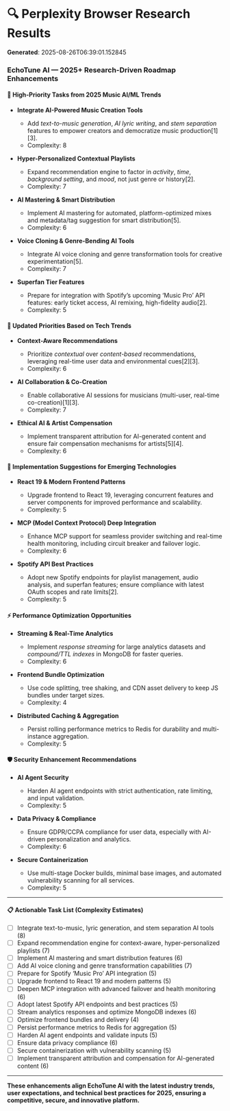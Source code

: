# 🔍 Perplexity Browser Research Results

**Generated**: 2025-08-26T06:39:01.152845

### EchoTune AI — 2025+ Research-Driven Roadmap Enhancements

#### 🚩 High-Priority Tasks from 2025 Music AI/ML Trends

- **Integrate AI-Powered Music Creation Tools**  
  - Add *text-to-music generation*, *AI lyric writing*, and *stem separation* features to empower creators and democratize music production[1][3].  
  - Complexity: 8

- **Hyper-Personalized Contextual Playlists**  
  - Expand recommendation engine to factor in *activity*, *time*, *background setting*, and *mood*, not just genre or history[2].  
  - Complexity: 7

- **AI Mastering & Smart Distribution**  
  - Implement AI mastering for automated, platform-optimized mixes and metadata/tag suggestion for smart distribution[5].  
  - Complexity: 6

- **Voice Cloning & Genre-Bending AI Tools**  
  - Integrate AI voice cloning and genre transformation tools for creative experimentation[5].  
  - Complexity: 7

- **Superfan Tier Features**  
  - Prepare for integration with Spotify’s upcoming ‘Music Pro’ API features: early ticket access, AI remixing, high-fidelity audio[2].  
  - Complexity: 5

#### 🔄 Updated Priorities Based on Tech Trends

- **Context-Aware Recommendations**  
  - Prioritize *contextual* over *content-based* recommendations, leveraging real-time user data and environmental cues[2][3].  
  - Complexity: 6

- **AI Collaboration & Co-Creation**  
  - Enable collaborative AI sessions for musicians (multi-user, real-time co-creation)[1][3].  
  - Complexity: 7

- **Ethical AI & Artist Compensation**  
  - Implement transparent attribution for AI-generated content and ensure fair compensation mechanisms for artists[5][4].  
  - Complexity: 6

#### 🚀 Implementation Suggestions for Emerging Technologies

- **React 19 & Modern Frontend Patterns**  
  - Upgrade frontend to React 19, leveraging concurrent features and server components for improved performance and scalability.  
  - Complexity: 5

- **MCP (Model Context Protocol) Deep Integration**  
  - Enhance MCP support for seamless provider switching and real-time health monitoring, including circuit breaker and failover logic.  
  - Complexity: 6

- **Spotify API Best Practices**  
  - Adopt new Spotify endpoints for playlist management, audio analysis, and superfan features; ensure compliance with latest OAuth scopes and rate limits[2].  
  - Complexity: 5

#### ⚡ Performance Optimization Opportunities

- **Streaming & Real-Time Analytics**  
  - Implement *response streaming* for large analytics datasets and *compound/TTL indexes* in MongoDB for faster queries.  
  - Complexity: 6

- **Frontend Bundle Optimization**  
  - Use code splitting, tree shaking, and CDN asset delivery to keep JS bundles under target sizes.  
  - Complexity: 4

- **Distributed Caching & Aggregation**  
  - Persist rolling performance metrics to Redis for durability and multi-instance aggregation.  
  - Complexity: 5

#### 🛡️ Security Enhancement Recommendations

- **AI Agent Security**  
  - Harden AI agent endpoints with strict authentication, rate limiting, and input validation.  
  - Complexity: 5

- **Data Privacy & Compliance**  
  - Ensure GDPR/CCPA compliance for user data, especially with AI-driven personalization and analytics.  
  - Complexity: 6

- **Secure Containerization**  
  - Use multi-stage Docker builds, minimal base images, and automated vulnerability scanning for all services.  
  - Complexity: 5

---

#### 📋 Actionable Task List (Complexity Estimates)

- [ ] Integrate text-to-music, lyric generation, and stem separation AI tools (8)
- [ ] Expand recommendation engine for context-aware, hyper-personalized playlists (7)
- [ ] Implement AI mastering and smart distribution features (6)
- [ ] Add AI voice cloning and genre transformation capabilities (7)
- [ ] Prepare for Spotify ‘Music Pro’ API integration (5)
- [ ] Upgrade frontend to React 19 and modern patterns (5)
- [ ] Deepen MCP integration with advanced failover and health monitoring (6)
- [ ] Adopt latest Spotify API endpoints and best practices (5)
- [ ] Stream analytics responses and optimize MongoDB indexes (6)
- [ ] Optimize frontend bundles and delivery (4)
- [ ] Persist performance metrics to Redis for aggregation (5)
- [ ] Harden AI agent endpoints and validate inputs (5)
- [ ] Ensure data privacy compliance (6)
- [ ] Secure containerization with vulnerability scanning (5)
- [ ] Implement transparent attribution and compensation for AI-generated content (6)

---

**These enhancements align EchoTune AI with the latest industry trends, user expectations, and technical best practices for 2025, ensuring a competitive, secure, and innovative platform.**